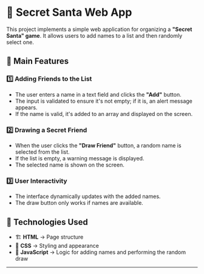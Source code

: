 # 🎁 Secret Santa Web App

This project implements a simple web application for organizing a **"Secret Santa" game**. It allows users to add names to a list and then randomly select one.

## 🔹 Main Features

### 1️⃣ Adding Friends to the List  
- The user enters a name in a text field and clicks the **"Add"** button.  
- The input is validated to ensure it's not empty; if it is, an alert message appears.  
- If the name is valid, it's added to an array and displayed on the screen.  

### 2️⃣ Drawing a Secret Friend  
- When the user clicks the **"Draw Friend"** button, a random name is selected from the list.  
- If the list is empty, a warning message is displayed.  
- The selected name is shown on the screen.  

### 3️⃣ User Interactivity  
- The interface dynamically updates with the added names.  
- The draw button only works if names are available.  

## 🔹 Technologies Used  
- 🏗 **HTML** → Page structure  
- 🎨 **CSS** → Styling and appearance  
- 🧠 **JavaScript** → Logic for adding names and performing the random draw  

---
